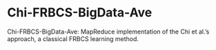 # Chi-FRBCS-BigData-Ave
Chi-FRBCS-BigData-Ave: MapReduce implementation of the Chi et al.’s approach, a classical FRBCS learning method.
